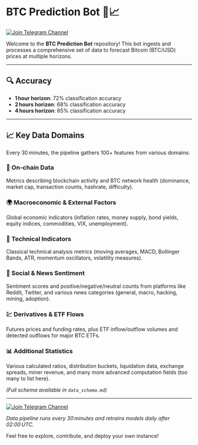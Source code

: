 # BTC Prediction Bot 🤖📈

[![Join Telegram Channel](https://img.shields.io/badge/Telegram-Join-blue?logo=telegram)](https://t.me/BTCIAPREDICTION)

Welcome to the **BTC Prediction Bot** repository! This bot ingests and processes a comprehensive set of data to forecast Bitcoin (BTC/USD) prices at multiple horizons.

---

## 🔍 Accuracy

- **1 hour horizon**: 72% classification accuracy
- **2 hours horizon**: 68% classification accuracy
- **4 hours horizon**: 65% classification accuracy

---

## 📈 Key Data Domains

Every 30 minutes, the pipeline gathers 100+ features from various domains:

### 🔗 On‑chain Data
Metrics describing blockchain activity and BTC network health (dominance, market cap, transaction counts, hashrate, difficulty).

### 🌍 Macroeconomic & External Factors
Global economic indicators (inflation rates, money supply, bond yields, equity indices, commodities, VIX, unemployment).

### 🧮 Technical Indicators
Classical technical analysis metrics (moving averages, MACD, Bollinger Bands, ATR, momentum oscillators, volatility measures).

### 🤝 Social & News Sentiment
Sentiment scores and positive/negative/neutral counts from platforms like Reddit, Twitter, and various news categories (general, macro, hacking, mining, adoption).

### 💹 Derivatives & ETF Flows
Futures prices and funding rates, plus ETF inflow/outflow volumes and detected outflows for major BTC ETFs.

### 📊 Additional Statistics
Various calculated ratios, distribution buckets, liquidation data, exchange spreads, miner revenue, and many more advanced computation fields (too many to list here).

*(Full schema available in `data_schema.md`)*

---

[![Join Telegram Channel](https://img.shields.io/badge/Telegram-Join-blue?logo=telegram)](https://t.me/BTCIAPREDICTION)

*Data pipeline runs every 30 minutes and retrains models daily after 02:00 UTC.*

Feel free to explore, contribute, and deploy your own instance!

